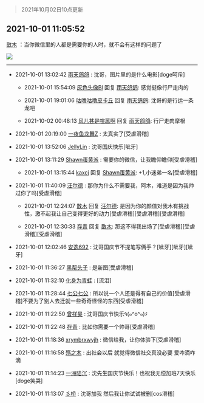 > 2021年10月02日10点更新
<link rel="stylesheet" href="https://cdn.jsdelivr.net/gh/taotie6/sampleJSON@main/css/photo_show.css">
<meta name="referrer" content="no-referrer" />


 ## 2021-10-01 11:05:52 

 [㪚木](https://www.coolapk.com/feed/30383888?shareKey=ZTQ3MjIxMjQ1ZDM3NjE1Njg3Mjk~) ：当你微信里的人都是需要你的人时，就不会有这样的问题了 

<div class="album">
<img class="img-item" src="http://image.coolapk.com/feed/2021/0126/07/1081091_9866d34b_7006_7045@378x221.gif" />
</div>

 ------- 

- 2021-10-01 13:02:42 [雨天鸽鸽](uid=3594787) : 沈哥，图片里的是什么电影[doge呵斥] 

    - 2021-10-01 15:54:09 [灰色头像Bl](uid=675541) 回复 [雨天鸽鸽](uid=3594787): 感觉挺像行尸走肉的 

    - 2021-10-01 19:01:06 [咕噜咕噜皮卡丘](uid=3531276) 回复 [雨天鸽鸽](uid=3594787): 沈哥的是行运一条龙吧 

    - 2021-10-02 00:48:13 [风儿甚是喧嚣啊](uid=1169813) 回复 [雨天鸽鸽](uid=3594787): 行尸走肉摩根 

- 2021-10-01 20:19:00 [一夜鱼龙舞Z](uid=2440130) : 太真实了[受虐滑稽] 

- 2021-10-01 13:52:06 [JellyLin](uid=1372534) : 沈哥国庆快乐[呲牙] 

- 2021-10-01 13:11:29 [Shawn蛋黄派](uid=2642278) : 需要你的微信，让我瞻仰瞻仰[受虐滑稽] 

    - 2021-10-01 13:15:44 [kaxcj](uid=1172252) 回复 [Shawn蛋黄派](uid=2642278): +1,小迷弟一名[受虐滑稽] 

- 2021-10-01 11:40:09 [汪尔德](uid=1595236) : 那你为什么不需要我，阿木，难道是因为我帅过你了吗[受虐滑稽] 

    - 2021-10-01 12:24:07 [㪚木](uid=1081091) 回复 [汪尔德](uid=1595236): 是因为你的颜值对我木有挑战性，激不起我让自己变得更好的动力[受虐滑稽][受虐滑稽][受虐滑稽] 

    - 2021-10-01 12:30:33 [存青](uid=1006954) 回复 [㪚木](uid=1081091): 那这不得我出场了[受虐滑稽][受虐滑稽][受虐滑稽] 

- 2021-10-01 12:02:46 [安逸692](uid=1171740) : 沈哥国庆节不提笔写俩手？[呲牙][呲牙][呲牙] 

- 2021-10-01 11:36:27 [黑帮头子](uid=2838832) : 是新图[受虐滑稽] 

- 2021-10-01 11:32:10 [化身为青蛙](uid=1209189) : [流泪] 

- 2021-10-01 11:28:44 [七公七公](uid=1763604) : 所以说一个人还是得有自己的价值[受虐滑稽]不要为了别人去迁就一些奇奇怪怪的东西[受虐滑稽] 

- 2021-10-01 11:22:50 [曾祥昊](uid=6695078) : 沈哥国庆节快乐٩(๑^o^๑)۶ 

- 2021-10-01 11:22:48 [存青](uid=1006954) : 比如你需要一个帅哥[受虐滑稽] 

- 2021-10-01 11:18:36 [xrymbrxwyjh](uid=1710564) : 微信给我，让你体验下[受虐滑稽] 

- 2021-10-01 11:16:58 [殇之木](uid=1085570) : 出社会以后 就觉得微信社交真没必要
爱咋滴咋滴 

- 2021-10-01 11:14:23 [一洲陆沉](uid=889471) : 沈先生国庆节快乐！也祝我无偿加班7天快乐[doge笑哭] 

- 2021-10-01 11:13:07 [彡桥](uid=3740933) : 沈哥加我 然后我让你试试被删[cos滑稽] 

